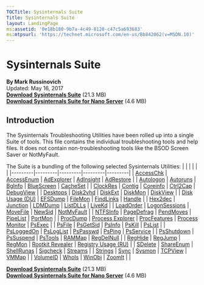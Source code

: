 ```yaml
---
TOCTitle: Sysinternals Suite 
Title: Sysinternals Suite 
layout: LandingPage
ms:assetid: '0e18b180-9b7a-4c49-8120-c47c5a693683' 
ms:mtpsurl: 'https://technet.microsoft.com/en-us/Bb842062(v=MSDN.10)' 
---
```


Sysinternals Suite
==================
  

**By Mark Russinovich**  
Updated: May 16, 2017  
[**Download Sysinternals Suite**](https://download.sysinternals.com/files/SysinternalsSuite.zip) (21.3 MB)  
[**Download Sysinternals Suite for Nano Server**](https://download.sysinternals.com/files/SysinternalsSuite-Nano.zip) (4.6 MB)
## Introduction
The Sysinternals Troubleshooting Utilities have been rolled up into a
single Suite of tools. This file contains the individual troubleshooting
tools and help files. It does not contain non-troubleshooting tools like
the BSOD Screen Saver or NotMyFault.

The Suite is a bundling of the following selected Sysinternals
Utilities:
|         |         |         |         |         |
|---------|---------|---------|---------|---------|
| [AccessChk](accesschk.md)  | [AccessEnum](accessenum.md)  | [AdExplorer](adexplorer.md)  | [AdInsight](adinsight.md)  | [AdRestore](adrestore.md)  |
| [Autologon](autologon.md)  | [Autoruns](autoruns.md)  | [BgInfo](bginfo.md)  | [BlueScreen](bluescreen.md)  | [CacheSet](cacheset.md)  |
| [ClockRes](clockres.md)  | [Contig](contig.md)  | [Coreinfo](coreinfo.md)  | [Ctrl2Cap](ctrl2cap.md)  | [DebugView](debugview.md)  |
| [Desktops](desktops.md)  | [Disk2vhd](disk2vhd.md)  | [DiskExt](diskext.md)  | [DiskMon](diskmon.md)  | [DiskView](diskview.md)  |
| [Disk Usage (DU)](du.md)  | [EFSDump](efsdump.md)  | [FileMon](filemon.md)  | [FindLinks](findlinks.md)  | [Handle](handle.md)  |
| [Hex2dec](hex2dec.md)  | [Junction](junction.md)  | [LDMDump](ldmdump.md)  | [ListDLLs](listdlls.md)  | [LiveKd](livekd.md)  |
| [LoadOrder](loadorder.md)  | [LogonSessions](logonsessions.md)  | [MoveFile](movefile.md)  | [NewSid](newsid.md)  | [NotMyFault](notmyfault.md)  |
| [NTFSInfo](ntfsinfo.md)  | [PageDefrag](pagedefrag.md)  | [PendMoves](pendmoves.md)  | [PipeList](pipelist.md)  | [PortMon](portmon.md)  |
| [ProcDump](procdump.md)  | [Process Explorer](process-explorer.md)  | [ProcFeatures](procfeatures.md)  | [Process Monitor](procmon.md)  | [PsExec](psexec.md)  |
| [PsFile](psfile.md)  | [PsGetSid](psgetsid.md)  | [PsInfo](psinfo.md)  | [PsKill](pskill.md)  | [PsList](pslist.md)  |
| [PsLoggedOn](psloggedon.md)  | [PsLogList](psloglist.md)  | [PsPasswd](pspasswd.md)  | [PsPing](psping.md)  | [PsService](psservice.md)  |
| [PsShutdown](psshutdown.md)  | [PsSuspend](pssuspend.md)  | [PsTools](pstools.md)  | [RAMMap](rammap.md)  | [RegDelNull](regdelnull.md)  |
| [RegHide](reghide.md)  | [RegJump](regjump.md)  | [RegMon](regmon.md)  | [Rootkit Revealer](rootkit-revealer.md)  | [Registry Usage (RU)](ru.md)  |
| [SDelete](sdelete.md)  | [ShareEnum](shareenum.md)  | [ShellRunas](shellrunas.md)  | [Sigcheck](sigcheck.md)  | [Streams](streams.md)  |
| [Strings](strings.md)  | [Sync](sync.md)  | [Sysmon](sysmon.md)  | [TCPView](tcpview.md)  | [VMMap](vmmap.md)  |
| [VolumeID](volumeid.md)  | [WhoIs](whois.md)  | [WinObj](winobj.md)  | [ZoomIt](zoomit.md) |  |


[**Download Sysinternals Suite**](https://download.sysinternals.com/files/SysinternalsSuite.zip) (21.3 MB)  
[**Download Sysinternals Suite for Nano Server**](https://download.sysinternals.com/files/SysinternalsSuite-Nano.zip) (4.6 MB)  

